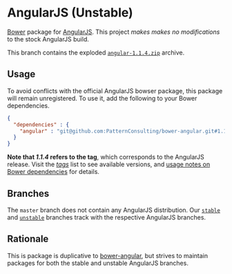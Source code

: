 # AngularJS (Unstable)

[Bower](https://github.com/twitter/bower) package for [AngularJS](http://angularjs.org/). This project _makes makes no modifications_ to the stock AngularJS build.

This branch contains the exploded [`angular-1.1.4.zip`](http://code.angularjs.org/1.1.4/angular-1.1.4.zip) archive.

## Usage

To avoid conflicts with the official AngularJS bowser package, this package will remain unregistered. To use it, add the following to your Bower dependencies.

```json
{
  "dependencies" : {
    "angular" : "git@github.com:PatternConsulting/bower-angular.git#1.1.4"
  }
}
```

**Note that _1.1.4_ refers to the tag**, which corresponds to the AngularJS release. Visit the [_tags_](https://github.com/PatternConsulting/bower-angular/tags) list to see available versions, and [usage notes on Bower dependencies](https://github.com/bower/bower#usage) for details.

## Branches

The `master` branch does not contain any AngularJS distribution. Our [`stable`](https://github.com/PatternConsulting/bower-angular/tree/stable) and [`unstable`](https://github.com/PatternConsulting/bower-angular/tree/unstable) branches track with the respective AngularJS branches.

## Rationale

This is package is duplicative to [bower-angular](https://github.com/angular/bower-angular), but strives to maintain packages for both the stable and unstable AngularJS branches.
